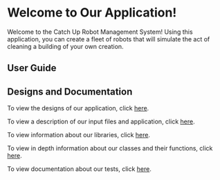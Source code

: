 # Welcome to Our Application!

Welcome to the Catch Up Robot Management System!  Using this application, you can create a fleet of robots that will simulate the act of cleaning a building of  your own creation.

## User Guide



## Designs and Documentation

To view the designs of our application, click [here](design/DESIGN.md).

To view a description of our input files and application, click [here](../app/APP.md).

To view information about our libraries, click [here](include/INCLUDE.md).

To view in depth information about our classes and their functions, click [here](../src/SRC.md).

To view documentation about our tests, click [here](../tests/TESTS.md).